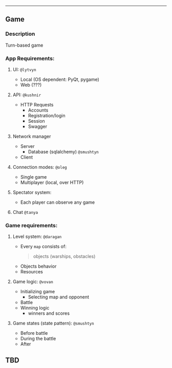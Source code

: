 ********************
## Game

### Description
Turn-based game 

### App Requirements:
1. UI:
`@lytvyn`
    - Local (OS dependent: PyQt, pygame)
    - Web (???)

1. API:
    `@kushnir`
    - HTTP Requests
        - Accounts
        - Registration/login
        - Session
        - Swagger
        
1. Network manager
    - Server
        - Database (sqlalchemy) `@smushtyn`
    - Client 

1. Connection modes: `@oleg`
    - Single game
    - Multiplayer (local, over HTTP)

1. Spectator system:
    - Each player can observe any game

1. Chat `@tanya`

### Game requirements:
1. Level system:
    `@daragan`
    - Every `map` consists of:
        > objects (warships, obstacles)
    - Objects behavior
    - Resources
    
1. Game logic:
    `@vovan`
    - Initializing game
        - Selecting map and opponent
    - Battle
    - Winning logic
        - winners and scores
  
1. Game states (state pattern):
    `@smushtyn`
    - Before battle
    - During the battle
    - After

## TBD